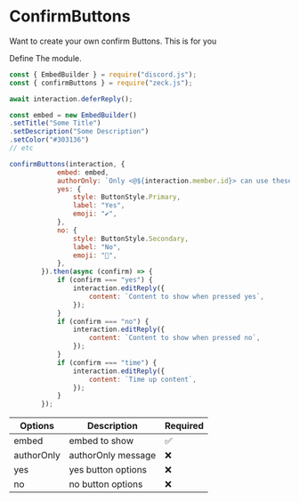 # ConfirmButtons 
Want to create your own confirm Buttons. This is for you

Define The module.
```js
const { EmbedBuilder } = require("discord.js");
const { confirmButtons } = require("zeck.js");
```
```js
await interaction.deferReply();

const embed = new EmbedBuilder()
.setTitle("Some Title")
.setDescription("Some Description")
.setColor("#303136")
// etc

confirmButtons(interaction, {
            embed: embed,
            authorOnly: `Only <@${interaction.member.id}> can use these buttons`,
            yes: {
                style: ButtonStyle.Primary,
                label: "Yes",
                emoji: "✔️",
            },
            no: {
                style: ButtonStyle.Secondary,
                label: "No",
                emoji: "🛑",
            },
        }).then(async (confirm) => {
            if (confirm === "yes") {
                interaction.editReply({
                    content: `Content to show when pressed yes`,
                });
            }
            if (confirm === "no") {
                interaction.editReply({
                    content: `Content to show when pressed no`,
                });
            }
            if (confirm === "time") {
                interaction.editReply({
                    content: `Time up content`,
                });
            }
        });
```

| Options | Description | Required |
| ---------- | ---------------- | ----- |
| embed | embed to show | ✅️ |
| authorOnly | authorOnly message | ❌️ |
| yes | yes button options | ❌️ |
| no | no button options | ❌️ |


